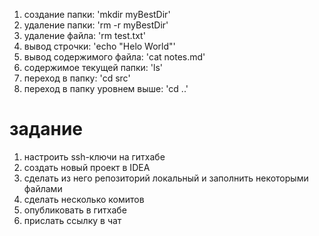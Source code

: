1. создание папки: 'mkdir myBestDir'
2. удаление папки: 'rm -r myBestDir'
3. удаление файла: 'rm test.txt'
4. вывод строчки: 'echo "Helo World"'
5. вывод содержимого файла: 'cat notes.md'
6. содержимое текущей папки: 'ls'
7. переход в папку: 'cd src'
8. переход в папку уровнем выше: 'cd ..'



# задание

1. настроить ssh-ключи на гитхабе
2. создать новый проект в IDEA
2. сделать из него репозиторий локальный и заполнить некоторыми файлами
3. сделать несколько комитов
4. опубликовать в гитхабе
5. прислать ссылку в чат